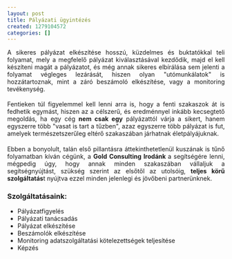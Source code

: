 ```yaml
---
layout: post
title: Pályázati ügyintézés
created: 1279104572
categories: []
---
```

<p style="text-align: justify;">A sikeres  pályázat elkészítése hosszú, küzdelmes és buktatókkal teli folyamat, mely a megfelelő pályázat kiválasztásával kezdődik, majd el<strong> </strong>kell készíteni magát a pályázatot, és még annak sikeres elbírálása sem jelenti a folyamat végleges lezárását, hiszen olyan "utómunkálatok" is hozzátartoznak, mint a záró beszámoló elkészítése, vagy a monitoring tevékenység.</p> <p style="margin-top: 0.19in; margin-bottom: 0.19in; text-align: justify;">Fentieken túl figyelemmel kell lenni arra is, hogy a fenti szakaszok át is fedhetik egymást, hiszen az a célszerű, és eredménnyel inkább kecsegtető megoldás, ha egy cég <strong>nem csak egy</strong> pályázattól várja a sikert, hanem egyszerre több "vasat is tart a tűzben", azaz egyszerre több pályázat is fut, amelyek természetszerűleg eltérő szakaszában járhatnak életpályájuknak.</p> <p style="margin-top: 0.19in; margin-bottom: 0.19in; text-align: justify;">Ebben a bonyolult, talán első pillantásra áttekinthetetlenül kuszának is tűnő folyamatban kíván cégünk, a <strong>Gold Consulting Irodánk </strong>a segítségére lenni, mégpedig úgy, hogy annak minden szakaszában vállaljuk a <strong><span style="font-weight: normal;">segítségnyújtást</span></strong>, szükség szerint az elsőtől az utolsóig, <strong>teljes körű szolgáltatás</strong>t nyújtva ezzel minden jelenlegi és jövőbeni partnerünknek.</p><h3 style="text-align: justify;"><strong>Szolgáltatásaink:</strong></h3> <ul><li style="text-align: justify;">Pályázatfigyelés</li><li style="text-align: justify;">Pályázati tanácsadás</li><li style="text-align: justify;">Pályázat elkészítése</li><li style="text-align: justify;">Beszámolók elkészítése</li><li style="text-align: justify;">Monitoring adatszolgáltatási 	kötelezettségek teljesítése</li><li style="text-align: justify;"> Képzés</li></ul>
